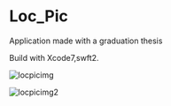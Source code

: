 # Loc_Pic
Application made with a graduation thesis

Build with Xcode7,swft2.


![locpicimg](https://user-images.githubusercontent.com/28476199/50680175-06401c80-104a-11e9-8e66-303fbd8430c4.png　=×200)


![locpicimg2](https://user-images.githubusercontent.com/28476199/50681300-59b46980-104e-11e9-8266-0daf8b434c70.png)

